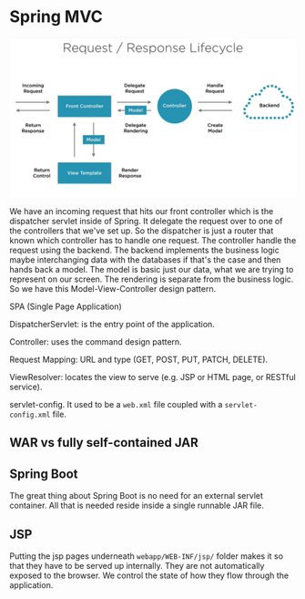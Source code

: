 
Spring MVC
==========

![Request-Response Lifecycle](request-response-lifecycle.png)

We have an incoming request that hits our front controller which is the dispatcher servlet inside of Spring. 
It delegate the request over to one of the controllers that we've set up.
So the dispatcher is just a router that known which controller has to handle one request.
The controller handle the request using the backend.
The backend implements the business logic maybe interchanging data with the databases if that's the case and then hands back a model.
The model is basic just our data, what we are trying to represent on our screen.
The rendering is separate from the business logic.
So we have this Model-View-Controller design pattern.

SPA (Single Page Application)

DispatcherServlet: is the entry point of the application.

Controller: uses the command design pattern.

Request Mapping: URL and type (GET, POST, PUT, PATCH, DELETE).

ViewResolver: locates the view to serve (e.g. JSP or HTML page, or RESTful service).

servlet-config. It used to be a `web.xml` file coupled with a `servlet-config.xml` file. 

WAR vs fully self-contained JAR
-------------------------------

Spring Boot
-----------

The great thing about Spring Boot is no need for an external servlet container.
All that is needed reside inside a single runnable JAR file.

JSP
---

Putting the jsp pages underneath `webapp/WEB-INF/jsp/` folder makes it so that they have to be served up internally.
They are not automatically exposed to the browser.
We control the state of how they flow through the application.



